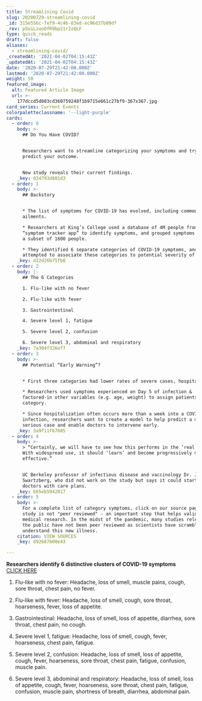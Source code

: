 ```yaml
---
title: Streamlining Covid
slug: 20200729-streamlining-covid
_id: 315e556c-fef9-4c4b-83ed-ec96d37b89df
_rev: p5oiLzuoOfR9bp21r2zQLF
type: quick_reads
draft: false
aliases:
  - streamlining-covid/
_createdAt: '2021-04-02T04:15:43Z'
_updatedAt: '2021-04-02T04:15:43Z'
date: '2020-07-29T21:42:00.000Z'
lastmod: '2020-07-29T21:42:00.000Z'
weight: 50
featured_image:
  alt: Featured Article Image
  url: >-
    177dccd5d803cd360759248f1b9715e661c27bf9-367x367.jpg
card_series: Current Events
colorpaletteclassname: '--light-purple'
cards:
  - order: 0
    body: >-
      ## Do You Have COVID?


      Researchers want to streamline categorizing your symptoms and try to
      predict your outcome.


      New study reveals their current findings.
    _key: 024793d801d3
  - order: 1
    body: >-
      ## Backstory


      * The list of symptoms for COVID-19 has evolved, including common
      ailments.

      * Researchers at King’s College used a database of 4M people from a
      “symptom tracker app” to identify symptoms, and grouped symptoms found in
      a subset of 1600 people.

      * They identified 6 separate categories of COVID-19 symptoms, and then
      attempted to associate these categories to potential severity of disease.
    _key: d12d26b75fb8
  - order: 2
    body: |-
      ## The 6 Categories

      1. Flu-like with no fever

      2. Flu-like with fever

      3. Gastrointestinal

      4. Severe level 1, fatigue

      5. Severe level 2, confusion

      6. Severe level 3, abdominal and respiratory
    _key: 7a304f326ef7
  - order: 3
    body: >-
      ## Potential “Early Warning”?


      * First three categories had lower rates of severe cases, hospitalization.

      * Researchers used symptoms experienced on Day 5 of infection &
      factored-in other variables (e.g. age, weight) to assign patients a
      category.

      * Since hospitalization often occurs more than a week into a COVID-19
      infection, researchers want to create a model to help predict a more
      serious case and enable doctors to intervene early.
    _key: 3a9f11f67605
  - order: 4
    body: >-
      > “Certainly, we will have to see how this performs in the ‘real world.’
      With widespread use, it should ‘learn’ and become progressively more
      effective.”


      UC Berkeley professor of infectious disease and vaccinology Dr. John
      Swartzberg, who did not work on the study but says it could start helping
      doctors with care plans.
    _key: b65eb5942017
  - order: 5
    body: >-
      For a complete list of category symptoms, click on our source page. The
      study is not "peer reviewed" - an important step that helps validate
      medical research. In the midst of the pandemic, many studies released to
      the public have not been peer reviewed as scientists have scrambled to
      understand this new illness.
    citation: VIEW SOURCES
    _key: d92667b00e43

---
```

**Researchers identify 6 distinctive clusters of COVID-19 symptoms**  
[CLICK HERE](https://www.sfgate.com/bayarea/article/COVID-19-symptoms-clusters-illness-type-15437380.php)

1. Flu-like with no fever: Headache, loss of smell, muscle pains, cough, sore throat, chest pain, no fever.

2. Flu-like with fever: Headache, loss of smell, cough, sore throat, hoarseness, fever, loss of appetite.

3. Gastrointestinal: Headache, loss of smell, loss of appetite, diarrhea, sore throat, chest pain, no cough.

4. Severe level 1, fatigue: Headache, loss of smell, cough, fever, hoarseness, chest pain, fatigue.

5. Severe level 2, confusion: Headache, loss of smell, loss of appetite, cough, fever, hoarseness, sore throat, chest pain, fatigue, confusion, muscle pain.

6. Severe level 3, abdominal and respiratory: Headache, loss of smell, loss of appetite, cough, fever, hoarseness, sore throat, chest pain, fatigue, confusion, muscle pain, shortness of breath, diarrhea, abdominal pain.